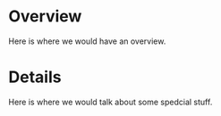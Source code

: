 # Overview
Here is where we would have an overview.

# Details
Here is where we would talk about some spedcial stuff.
